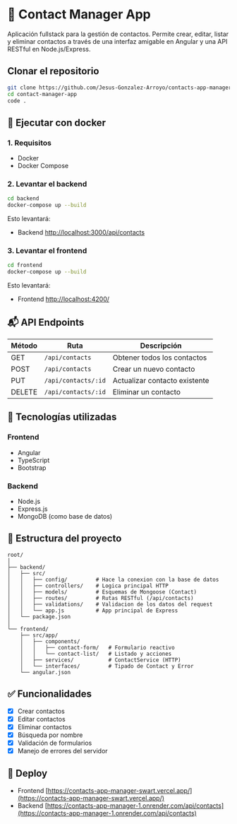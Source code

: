 # 📇 Contact Manager App

Aplicación fullstack para la gestión de contactos. Permite crear, editar, listar y eliminar contactos a través de una interfaz amigable en Angular y una API RESTful en Node.js/Express.

## Clonar el repositorio

```bash
git clone https://github.com/Jesus-Gonzalez-Arroyo/contacts-app-manager
cd contact-manager-app
code .
```

## 🚀 Ejecutar con docker

### 1. Requisitos

- Docker
- Docker Compose

### 2. Levantar el backend

```bash
cd backend
docker-compose up --build
```

Esto levantará:

- Backend [http://localhost:3000/api/contacts](http://localhost:3000/api/contacts)

### 3. Levantar el frontend

```bash
cd frontend
docker-compose up --build
```

Esto levantará:

- Frontend [http://localhost:4200/](http://localhost:4200/)

## 📬 API Endpoints

| Método | Ruta               | Descripción                   |
|--------|--------------------|-------------------------------|
| GET    | `/api/contacts`    | Obtener todos los contactos   |
| POST   | `/api/contacts`    | Crear un nuevo contacto       |
| PUT    | `/api/contacts/:id`| Actualizar contacto existente |
| DELETE | `/api/contacts/:id`| Eliminar un contacto          |

## 🧩 Tecnologías utilizadas

### Frontend
- Angular
- TypeScript
- Bootstrap

### Backend
- Node.js
- Express.js
- MongoDB (como base de datos)

## 📁 Estructura del proyecto

```
root/
│
├── backend/
│   ├── src/
│   │   ├── config/         # Hace la conexion con la base de datos
│   │   ├── controllers/    # Logica principal HTTP
│   │   ├── models/         # Esquemas de Mongoose (Contact)
│   │   ├── routes/         # Rutas RESTful (/api/contacts)
│   │   ├── validations/    # Validacion de los datos del request
│   │   └── app.js          # App principal de Express
│   └── package.json
│
└── frontend/
    ├── src/app/
    │   ├── components/
    │   │   ├── contact-form/   # Formulario reactivo
    │   │   └── contact-list/   # Listado y acciones
    │   ├── services/           # ContactService (HTTP)
    │   └── interfaces/         # Tipado de Contact y Error
    └── angular.json
```

## ✅ Funcionalidades

- [x] Crear contactos
- [x] Editar contactos
- [x] Eliminar contactos
- [x] Búsqueda por nombre
- [x] Validación de formularios
- [x] Manejo de errores del servidor

## 🚀 Deploy

- Frontend [https://contacts-app-manager-swart.vercel.app/](https://contacts-app-manager-swart.vercel.app/)
- Backend [https://contacts-app-manager-1.onrender.com/api/contacts](https://contacts-app-manager-1.onrender.com/api/contacts)